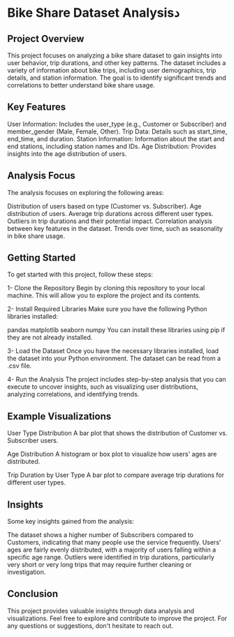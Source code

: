 # **Bike Share Dataset Analysis**د

## Project Overview
This project focuses on analyzing a bike share dataset to gain insights into user behavior, trip durations, and other key patterns. The dataset includes a variety of information about bike trips, including user demographics, trip details, and station information. The goal is to identify significant trends and correlations to better understand bike share usage.

## Key Features
User Information: Includes the user_type (e.g., Customer or Subscriber) and member_gender (Male, Female, Other).
Trip Data: Details such as start_time, end_time, and duration.
Station Information: Information about the start and end stations, including station names and IDs.
Age Distribution: Provides insights into the age distribution of users.

## Analysis Focus
The analysis focuses on exploring the following areas:

Distribution of users based on type (Customer vs. Subscriber).
Age distribution of users.
Average trip durations across different user types.
Outliers in trip durations and their potential impact.
Correlation analysis between key features in the dataset.
Trends over time, such as seasonality in bike share usage.

## Getting Started
To get started with this project, follow these steps:

1- Clone the Repository
Begin by cloning this repository to your local machine. This will allow you to explore the project and its contents.

2- Install Required Libraries
Make sure you have the following Python libraries installed:

pandas
matplotlib
seaborn
numpy
You can install these libraries using pip if they are not already installed.

3- Load the Dataset
Once you have the necessary libraries installed, load the dataset into your Python environment. The dataset can be read from a .csv file.

4- Run the Analysis
The project includes step-by-step analysis that you can execute to uncover insights, such as visualizing user distributions, analyzing correlations, and identifying trends.

## Example Visualizations
User Type Distribution
A bar plot that shows the distribution of Customer vs. Subscriber users.

Age Distribution
A histogram or box plot to visualize how users' ages are distributed.

Trip Duration by User Type
A bar plot to compare average trip durations for different user types.

## Insights
Some key insights gained from the analysis:

The dataset shows a higher number of Subscribers compared to Customers, indicating that many people use the service frequently.
Users' ages are fairly evenly distributed, with a majority of users falling within a specific age range.
Outliers were identified in trip durations, particularly very short or very long trips that may require further cleaning or investigation.

## Conclusion
This project provides valuable insights through data analysis and visualizations. Feel free to explore and contribute to improve the project. For any questions or suggestions, don't hesitate to reach out.

